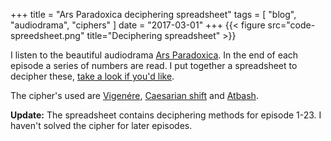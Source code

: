 +++
title = "Ars Paradoxica deciphering spreadsheet"
tags = [ "blog", "audiodrama", "ciphers" ]
date = "2017-03-01"
+++
{{< figure src="code-spreedsheet.png" title="Deciphering spreadsheet" >}}

I listen to the beautiful audiodrama [Ars Paradoxica](https://arsparadoxica.com/). In the end of each episode a series of numbers are read. I put together a spreadsheet to decipher these, [take a look if you'd like](https://docs.google.com/spreadsheets/d/1g2tXvxwR4-Oumgf3H3ucRDdE90pUqfZpS65uwsC1dpw/edit?usp=sharing).

The cipher's used are [Vigenére](http://rumkin.com/tools/cipher/vigenere.php), [Caesarian shift](http://rumkin.com/tools/cipher/caesar.php) and [Atbash](http://rumkin.com/tools/cipher/atbash.php).

**Update:**
The spreadsheet contains deciphering methods for episode 1-23. I haven't solved the cipher for later episodes.
